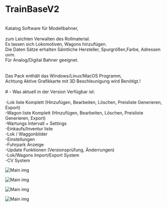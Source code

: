 # TrainBaseV2<br>
<br>
Katalog Software für Modellbahner,<br>
<br>
zum Leichten Verwalten des Rollmaterial.<br>
Es lassen sich Lokomotiven, Wagons hinzufügen.<br>
Die Daten Sätze erhalten Sämtliche Hersteller, Spurgrößen,Farbe, Adressen uvm.<br>
Für Analog/Digital Bahner geeignet.<br>
<br>
<br>
Das Pack enthält das Windows/Linux/MacOS Programm,<br>
Achtung Aktive Grafikkarte mit 3D Beschleunigung wird Benötigt.!<br>
<br>
# - Was aktuell in der Version Verfügbar ist:<br>
<br>
-Lok liste Komplett (Hinzufügen, Bearbeiten, Löschen, Preisliste Generieren, Export)<br>
-Wagon liste Komplett (Hinzufügen, Bearbeiten, Löschen, Preisliste Generieren, Export)<br>
-Wartungs Intervall + Settings<br>
-Einkaufs/Inventur liste <br>
-Lok / Waggonbilder<br>
-Einstellungen<br>
-Fuhrpark Anzeige<br>
-Update Funktionen (Versionsprüfung, Änderrungen)<br>
-Lok/Wagons Import/Export System<br>
-CV System<br>

![Main img](https://scontent-ber1-1.xx.fbcdn.net/v/t1.0-9/53092875_2255000228154908_550352883061620736_o.jpg?_nc_cat=101&_nc_ht=scontent-ber1-1.xx&oh=ca5e7650590213b946b6fd8a2db2e1d0&oe=5D1797BB)

![Main img](https://scontent-ber1-1.xx.fbcdn.net/v/t1.0-9/52991385_2255000271488237_4879240615289683968_o.jpg?_nc_cat=105&_nc_ht=scontent-ber1-1.xx&oh=b660028c152b5472aac1158421b36565&oe=5CDF7CAE)

![Main img](https://scontent-ber1-1.xx.fbcdn.net/v/t1.0-9/49678697_2222633034724961_5948517021921574912_o.jpg?_nc_cat=105&_nc_ht=scontent-ber1-1.xx&oh=9b49db3d0e3d59da1d5a852d26ebdeec&oe=5CE9C481)

![Main img](https://scontent-ber1-1.xx.fbcdn.net/v/t1.0-9/50294527_2222633021391629_8252840269842481152_o.jpg?_nc_cat=105&_nc_ht=scontent-ber1-1.xx&oh=ed61917f28d3f4d2d32b893b1d46db5e&oe=5D2679F9)
